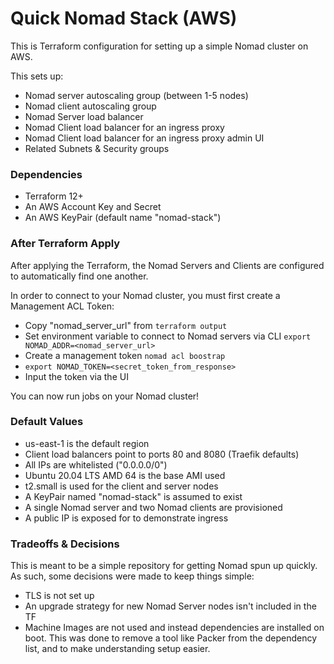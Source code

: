# Quick Nomad Stack (AWS)

This is Terraform configuration for setting up a simple Nomad cluster on AWS.

This sets up:
* Nomad server autoscaling group (between 1-5 nodes)
* Nomad client autoscaling group
* Nomad Server load balancer
* Nomad Client load balancer for an ingress proxy
* Nomad Client load balancer for an ingress proxy admin UI
* Related Subnets & Security groups

### Dependencies

- Terraform 12+
- An AWS Account Key and Secret
- An AWS KeyPair (default name "nomad-stack")

### After Terraform Apply

After applying the Terraform, the Nomad Servers and
Clients are configured to automatically find one another.

In order to connect to your Nomad cluster, you must first
create a Management ACL Token:
* Copy "nomad_server_url" from `terraform output`
* Set environment variable to connect to Nomad servers via CLI `export NOMAD_ADDR=<nomad_server_url>`
* Create a management token `nomad acl boostrap`
* `export NOMAD_TOKEN=<secret_token_from_response>`
* Input the token via the UI

You can now run jobs on your Nomad cluster!

### Default Values

* us-east-1 is the default region
* Client load balancers point to ports 80 and 8080 (Traefik defaults)
* All IPs are whitelisted ("0.0.0.0/0")
* Ubuntu 20.04 LTS AMD 64 is the base AMI used
* t2.small is used for the client and server nodes
* A KeyPair named "nomad-stack" is assumed to exist
* A single Nomad server and two Nomad clients are provisioned
* A public IP is exposed for to demonstrate ingress

### Tradeoffs & Decisions

This is meant to be a simple repository for getting Nomad spun up quickly.
As such, some decisions were made to keep things simple:
* TLS is not set up
* An upgrade strategy for new Nomad Server nodes isn't included in the TF
* Machine Images are not used and instead dependencies are installed on boot.
This was done to remove a tool like Packer from the dependency list, and to
make understanding setup easier.
